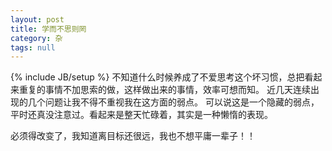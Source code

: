 ```yaml
---
layout: post
title: 学而不思则罔
category: 杂
tags: null
---
```

{% include JB/setup %}
不知道什么时候养成了不爱思考这个坏习惯，总把看起来重复的事情不加思索的做，这样做出来的事情，效率可想而知。 近几天连续出现的几个问题让我不得不重视我在这方面的弱点。 可以说这是一个隐藏的弱点，平时还真没注意过。看起来是整天忙碌着，其实是一种懒惰的表现。  
  
必须得改变了，我知道离目标还很远，我也不想平庸一辈子！！
